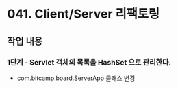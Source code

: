 # 041. Client/Server 리팩토링

## 작업 내용

### 1단계 - Servlet 객체의 목록을 HashSet 으로 관리한다.

- com.bitcamp.board.ServerApp 클래스 변경

